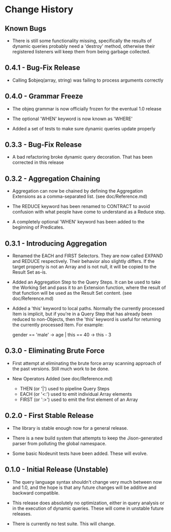 # Change History

## Known Bugs
* There is still some functionality missing, specifically the results of dynamic queries probably need a 'destroy' method, otherwise their registered listeners will keep them from being garbage collected.

## 0.4.1 - Bug-Fix Release
* Calling $objeq(array, string) was failing to process arguments correctly

## 0.4.0 - Grammar Freeze
* The objeq grammar is now officially frozen for the eventual 1.0 release

* The optional 'WHEN' keyword is now known as 'WHERE'

* Added a set of tests to make sure dynamic queries update properly

## 0.3.3 - Bug-Fix Release
* A bad refactoring broke dynamic query decoration.  That has been corrected in this release

## 0.3.2 - Aggregation Chaining
* Aggregation can now be chained by defining the Aggregation Extensions as a comma-separated list. (see doc/Reference.md)

* The REDUCE keyword has been renamed to CONTRACT to avoid confusion with what people have come to understand as a Reduce step.

* A completely optional 'WHEN' keyword has been added to the beginning of Predicates.

## 0.3.1 - Introducing Aggregation
* Renamed the EACH and FIRST Selectors.  They are now called EXPAND and REDUCE respectively.  Their behavior also slightly differs.  If the target property is not an Array and is not null, it will be copied to the Result Set as-is.

* Added an Aggregation Step to the Query Steps.  It can be used to take the Working Set and pass it to an Extension function, where the result of that function will be used as the Result Set content. (see doc/Reference.md)

* Added a 'this' keyword to local paths.  Normally the currently processed Item is implicit, but if you're in a Query Step that has already been reduced to non-Objects, then the 'this' keyword is useful for returning the currently processed Item.  For example:

    gender == 'male' -> age | this == 40 -> this - 3

## 0.3.0 - Eliminating Brute Force
* First attempt at eliminating the brute force array scanning approach of the past versions.  Still much work to be done.

* New Operators Added (see doc/Reference.md)

  * THEN (or '|') used to pipeline Query Steps
  * EACH (or '<:') used to emit individual Array elements
  * FIRST (or ':>') used to emit the first element of an Array

## 0.2.0 - First Stable Release
* The library is stable enough now for a general release.

* There is a new build system that attempts to keep the Jison-generated parser from polluting the global namespace.

* Some basic Nodeunit tests have been added.  These will evolve.

## 0.1.0 - Initial Release (Unstable)
* The query language syntax shouldn't change very much between now and 1.0, and the hope is that any future changes will be additive and backward compatible.

* This release does absolutely no optimization, either in query analysis or in the execution of dynamic queries.  These will come in unstable future releases.

* There is currently no test suite.  This will change.
